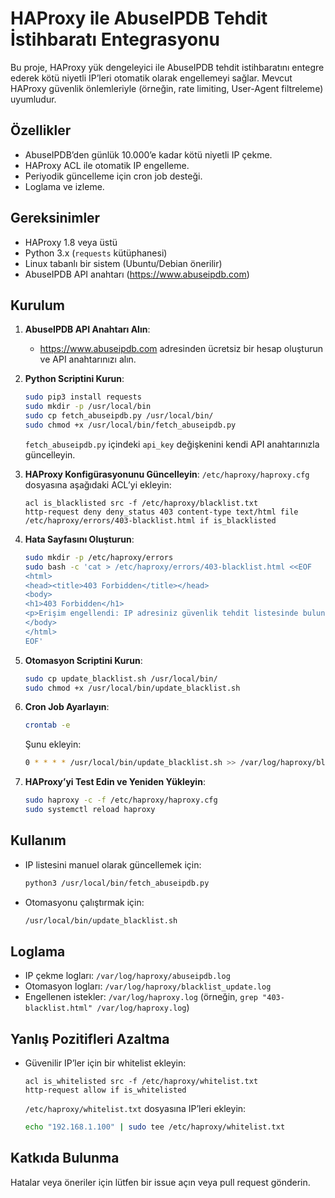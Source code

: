 # HAProxy ile AbuseIPDB Tehdit İstihbaratı Entegrasyonu

Bu proje, HAProxy yük dengeleyici ile AbuseIPDB tehdit istihbaratını entegre ederek kötü niyetli IP’leri otomatik olarak engellemeyi sağlar. Mevcut HAProxy güvenlik önlemleriyle (örneğin, rate limiting, User-Agent filtreleme) uyumludur.

## Özellikler
- AbuseIPDB’den günlük 10.000’e kadar kötü niyetli IP çekme.
- HAProxy ACL ile otomatik IP engelleme.
- Periyodik güncelleme için cron job desteği.
- Loglama ve izleme.

## Gereksinimler
- HAProxy 1.8 veya üstü
- Python 3.x (`requests` kütüphanesi)
- Linux tabanlı bir sistem (Ubuntu/Debian önerilir)
- AbuseIPDB API anahtarı (https://www.abuseipdb.com)

## Kurulum
1. **AbuseIPDB API Anahtarı Alın**:
   - https://www.abuseipdb.com adresinden ücretsiz bir hesap oluşturun ve API anahtarınızı alın.

2. **Python Scriptini Kurun**:
   ```bash
   sudo pip3 install requests
   sudo mkdir -p /usr/local/bin
   sudo cp fetch_abuseipdb.py /usr/local/bin/
   sudo chmod +x /usr/local/bin/fetch_abuseipdb.py
   ```
   `fetch_abuseipdb.py` içindeki `api_key` değişkenini kendi API anahtarınızla güncelleyin.

3. **HAProxy Konfigürasyonunu Güncelleyin**:
   `/etc/haproxy/haproxy.cfg` dosyasına aşağıdaki ACL’yi ekleyin:
   ```haproxy
   acl is_blacklisted src -f /etc/haproxy/blacklist.txt
   http-request deny deny_status 403 content-type text/html file /etc/haproxy/errors/403-blacklist.html if is_blacklisted
   ```

4. **Hata Sayfasını Oluşturun**:
   ```bash
   sudo mkdir -p /etc/haproxy/errors
   sudo bash -c 'cat > /etc/haproxy/errors/403-blacklist.html <<EOF
   <html>
   <head><title>403 Forbidden</title></head>
   <body>
   <h1>403 Forbidden</h1>
   <p>Erişim engellendi: IP adresiniz güvenlik tehdit listesinde bulunuyor.</p>
   </body>
   </html>
   EOF'
   ```

5. **Otomasyon Scriptini Kurun**:
   ```bash
   sudo cp update_blacklist.sh /usr/local/bin/
   sudo chmod +x /usr/local/bin/update_blacklist.sh
   ```

6. **Cron Job Ayarlayın**:
   ```bash
   crontab -e
   ```
   Şunu ekleyin:
   ```bash
   0 * * * * /usr/local/bin/update_blacklist.sh >> /var/log/haproxy/blacklist_update.log 2>&1
   ```

7. **HAProxy’yi Test Edin ve Yeniden Yükleyin**:
   ```bash
   sudo haproxy -c -f /etc/haproxy/haproxy.cfg
   sudo systemctl reload haproxy
   ```

## Kullanım
- IP listesini manuel olarak güncellemek için:
  ```bash
  python3 /usr/local/bin/fetch_abuseipdb.py
  ```
- Otomasyonu çalıştırmak için:
  ```bash
  /usr/local/bin/update_blacklist.sh
  ```

## Loglama
- IP çekme logları: `/var/log/haproxy/abuseipdb.log`
- Otomasyon logları: `/var/log/haproxy/blacklist_update.log`
- Engellenen istekler: `/var/log/haproxy.log` (örneğin, `grep "403-blacklist.html" /var/log/haproxy.log`)

## Yanlış Pozitifleri Azaltma
- Güvenilir IP’ler için bir whitelist ekleyin:
  ```haproxy
  acl is_whitelisted src -f /etc/haproxy/whitelist.txt
  http-request allow if is_whitelisted
  ```
  `/etc/haproxy/whitelist.txt` dosyasına IP’leri ekleyin:
  ```bash
  echo "192.168.1.100" | sudo tee /etc/haproxy/whitelist.txt
  ```

## Katkıda Bulunma
Hatalar veya öneriler için lütfen bir issue açın veya pull request gönderin.
